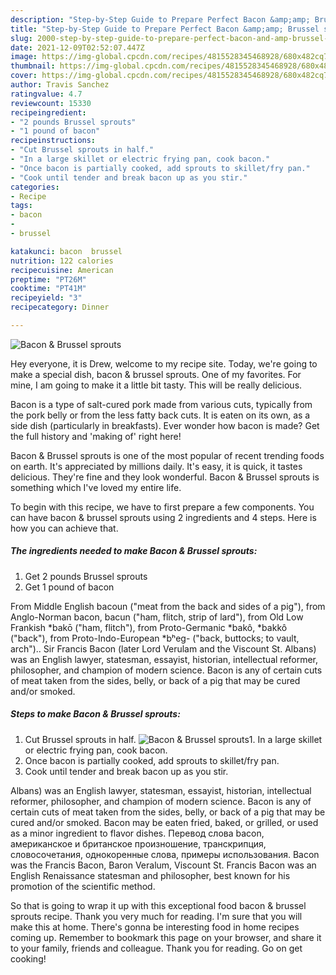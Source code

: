 ```yaml
---
description: "Step-by-Step Guide to Prepare Perfect Bacon &amp;amp; Brussel sprouts"
title: "Step-by-Step Guide to Prepare Perfect Bacon &amp;amp; Brussel sprouts"
slug: 2000-step-by-step-guide-to-prepare-perfect-bacon-and-amp-brussel-sprouts
date: 2021-12-09T02:52:07.447Z
image: https://img-global.cpcdn.com/recipes/4815528345468928/680x482cq70/bacon-brussel-sprouts-recipe-main-photo.jpg
thumbnail: https://img-global.cpcdn.com/recipes/4815528345468928/680x482cq70/bacon-brussel-sprouts-recipe-main-photo.jpg
cover: https://img-global.cpcdn.com/recipes/4815528345468928/680x482cq70/bacon-brussel-sprouts-recipe-main-photo.jpg
author: Travis Sanchez
ratingvalue: 4.7
reviewcount: 15330
recipeingredient:
- "2 pounds Brussel sprouts"
- "1 pound of bacon"
recipeinstructions:
- "Cut Brussel sprouts in half."
- "In a large skillet or electric frying pan, cook bacon."
- "Once bacon is partially cooked, add sprouts to skillet/fry pan."
- "Cook until tender and break bacon up as you stir."
categories:
- Recipe
tags:
- bacon
- 
- brussel

katakunci: bacon  brussel 
nutrition: 122 calories
recipecuisine: American
preptime: "PT26M"
cooktime: "PT41M"
recipeyield: "3"
recipecategory: Dinner

---
```



![Bacon &amp; Brussel sprouts](https://img-global.cpcdn.com/recipes/4815528345468928/680x482cq70/bacon-brussel-sprouts-recipe-main-photo.jpg)

Hey everyone, it is Drew, welcome to my recipe site. Today, we're going to make a special dish, bacon &amp; brussel sprouts. One of my favorites. For mine, I am going to make it a little bit tasty. This will be really delicious.

Bacon is a type of salt-cured pork made from various cuts, typically from the pork belly or from the less fatty back cuts. It is eaten on its own, as a side dish (particularly in breakfasts). Ever wonder how bacon is made? Get the full history and &#39;making of&#39; right here!

Bacon &amp; Brussel sprouts is one of the most popular of recent trending foods on earth. It's appreciated by millions daily. It's easy, it is quick, it tastes delicious. They're fine and they look wonderful. Bacon &amp; Brussel sprouts is something which I've loved my entire life.


To begin with this recipe, we have to first prepare a few components. You can have bacon &amp; brussel sprouts using 2 ingredients and 4 steps. Here is how you can achieve that.

<!--inarticleads1-->

##### The ingredients needed to make Bacon &amp; Brussel sprouts:

1. Get 2 pounds Brussel sprouts
1. Get 1 pound of bacon


From Middle English bacoun (&#34;meat from the back and sides of a pig&#34;), from Anglo-Norman bacon, bacun (&#34;ham, flitch, strip of lard&#34;), from Old Low Frankish *bakō (&#34;ham, flitch&#34;), from Proto-Germanic *bakô, *bakkô (&#34;back&#34;), from Proto-Indo-European *bʰeg- (&#34;back, buttocks; to vault, arch&#34;).. Sir Francis Bacon (later Lord Verulam and the Viscount St. Albans) was an English lawyer, statesman, essayist, historian, intellectual reformer, philosopher, and champion of modern science. Bacon is any of certain cuts of meat taken from the sides, belly, or back of a pig that may be cured and/or smoked. 

<!--inarticleads2-->

##### Steps to make Bacon &amp; Brussel sprouts:

1. Cut Brussel sprouts in half.
<img src="https://img-global.cpcdn.com/steps/6749077994733568/160x128cq70/bacon-brussel-sprouts-recipe-step-1-photo.jpg" alt="Bacon &amp; Brussel sprouts">1. In a large skillet or electric frying pan, cook bacon.
1. Once bacon is partially cooked, add sprouts to skillet/fry pan.
1. Cook until tender and break bacon up as you stir.


Albans) was an English lawyer, statesman, essayist, historian, intellectual reformer, philosopher, and champion of modern science. Bacon is any of certain cuts of meat taken from the sides, belly, or back of a pig that may be cured and/or smoked. Bacon may be eaten fried, baked, or grilled, or used as a minor ingredient to flavor dishes. Перевод слова bacon, американское и британское произношение, транскрипция, словосочетания, однокоренные слова, примеры использования. Bacon was the Francis Bacon, Baron Veralum, Viscount St. Francis Bacon was an English Renaissance statesman and philosopher, best known for his promotion of the scientific method. 

So that is going to wrap it up with this exceptional food bacon &amp; brussel sprouts recipe. Thank you very much for reading. I'm sure that you will make this at home. There's gonna be interesting food in home recipes coming up. Remember to bookmark this page on your browser, and share it to your family, friends and colleague. Thank you for reading. Go on get cooking!
